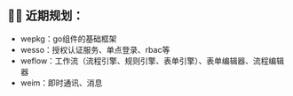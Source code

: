 ## 👩‍💻 近期规划：
- wepkg：go组件的基础框架
- wesso：授权认证服务、单点登录、rbac等
- weflow：工作流（流程引擎、规则引擎、表单引擎）、表单编辑器、流程编辑器
- weim：即时通讯、消息

<!--

**Here are some ideas to get you started:**

🙋‍♀️ A short introduction - what is your organization all about?
🌈 Contribution guidelines - how can the community get involved?
👩‍💻 Useful resources - where can the community find your docs? Is there anything else the community should know?
🍿 Fun facts - what does your team eat for breakfast?
🧙 Remember, you can do mighty things with the power of [Markdown](https://docs.github.com/github/writing-on-github/getting-started-with-writing-and-formatting-on-github/basic-writing-and-formatting-syntax)
-->
